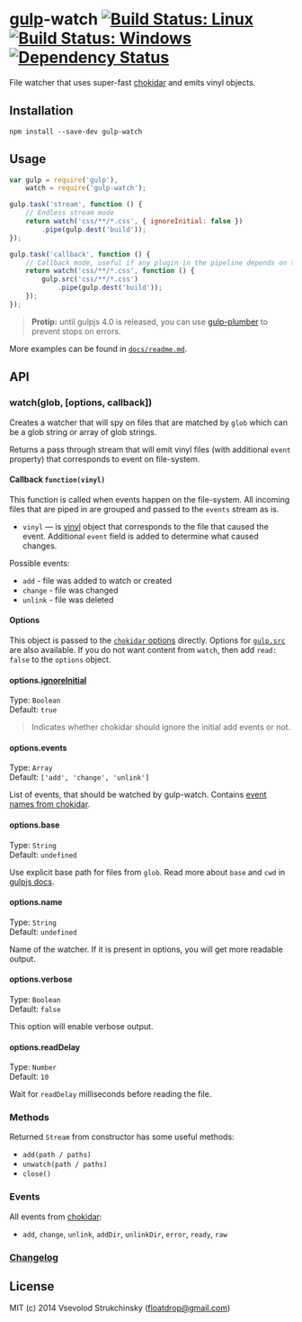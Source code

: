 # [gulp](https://github.com/gulpjs/gulp)-watch [![Build Status: Linux][travis-image]][travis-url] [![Build Status: Windows][appveyor-image]][appveyor-url] [![Dependency Status][depstat-image]][depstat-url]

File watcher that uses super-fast [chokidar](https://github.com/paulmillr/chokidar) and emits vinyl objects.

## Installation

```
npm install --save-dev gulp-watch
```

## Usage

```js
var gulp = require('gulp'),
    watch = require('gulp-watch');

gulp.task('stream', function () {
	// Endless stream mode
    return watch('css/**/*.css', { ignoreInitial: false })
        .pipe(gulp.dest('build'));
});

gulp.task('callback', function () {
	// Callback mode, useful if any plugin in the pipeline depends on the `end`/`flush` event
    return watch('css/**/*.css', function () {
        gulp.src('css/**/*.css')
            .pipe(gulp.dest('build'));
    });
});
```

> __Protip:__ until gulpjs 4.0 is released, you can use [gulp-plumber](https://github.com/floatdrop/gulp-plumber) to prevent stops on errors.

More examples can be found in [`docs/readme.md`](/docs/readme.md).

## API

### watch(glob, [options, callback])

Creates a watcher that will spy on files that are matched by `glob` which can be a
glob string or array of glob strings.

Returns a pass through stream that will emit vinyl files
(with additional `event` property) that corresponds to event on file-system.

#### Callback `function(vinyl)`

This function is called when events happen on the file-system.
All incoming files that are piped in are grouped and passed to the `events` stream as is.

 * `vinyl` — is [vinyl](https://github.com/wearefractal/vinyl) object that corresponds to the file that caused the event. Additional `event` field is added to determine what caused changes.

Possible events:

 * `add` - file was added to watch or created
 * `change` - file was changed
 * `unlink` - file was deleted

#### Options

This object is passed to the [`chokidar` options](https://github.com/paulmillr/chokidar#api) directly. Options for [`gulp.src`](https://github.com/gulpjs/gulp/blob/master/docs/API.md#options) are also available. If you do not want content from `watch`, then add `read: false` to the `options` object.

#### options.[ignoreInitial](https://github.com/paulmillr/chokidar#path-filtering)
Type: `Boolean`  
Default: `true`

> Indicates whether chokidar should ignore the initial add events or not.

#### options.events
Type: `Array`  
Default: `['add', 'change', 'unlink']`

List of events, that should be watched by gulp-watch. Contains [event names from chokidar](https://github.com/paulmillr/chokidar#events).

#### options.base
Type: `String`  
Default: `undefined`

Use explicit base path for files from `glob`. Read more about `base` and `cwd` in [gulpjs docs](https://github.com/gulpjs/gulp/blob/master/docs/API.md#options).

#### options.name
Type: `String`  
Default: `undefined`

Name of the watcher. If it is present in options, you will get more readable output.

#### options.verbose
Type: `Boolean`  
Default: `false`

This option will enable verbose output.

#### options.readDelay
Type: `Number`  
Default: `10`

Wait for `readDelay` milliseconds before reading the file.

### Methods

Returned `Stream` from constructor has some useful methods:

 * `add(path / paths)`
 * `unwatch(path / paths)`
 * `close()`

### Events

All events from [chokidar](http://npmjs.com/chokidar):

 * `add`, `change`, `unlink`, `addDir`, `unlinkDir`, `error`, `ready`, `raw`


### [Changelog](https://github.com/floatdrop/gulp-watch/releases)

## License

MIT (c) 2014 Vsevolod Strukchinsky (floatdrop@gmail.com)

[npm-url]: https://npmjs.org/package/gulp-watch
[npm-image]: http://img.shields.io/npm/v/gulp-watch.svg?style=flat

[travis-url]: https://travis-ci.org/floatdrop/gulp-watch
[travis-image]: http://img.shields.io/travis/floatdrop/gulp-watch.svg?style=flat

[appveyor-url]: https://ci.appveyor.com/project/floatdrop/gulp-watch/branch/master
[appveyor-image]: https://ci.appveyor.com/api/projects/status/gmjwsqmxht1m131s/branch/master?svg=true

[depstat-url]: https://david-dm.org/floatdrop/gulp-watch
[depstat-image]: http://img.shields.io/david/floatdrop/gulp-watch.svg?style=flat
